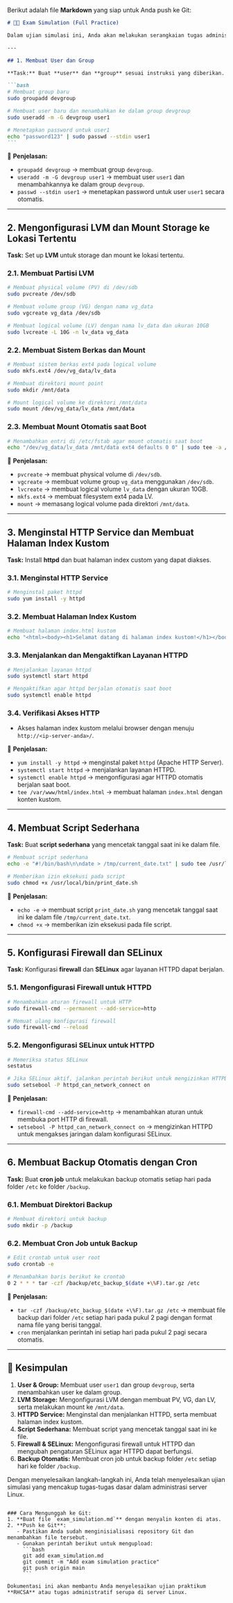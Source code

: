 Berikut adalah file **Markdown** yang siap untuk Anda push ke Git:

````md
# 🧑‍💻 Exam Simulation (Full Practice)

Dalam ujian simulasi ini, Anda akan melakukan serangkaian tugas administratif di server Linux. Tugas-tugas yang akan dilakukan meliputi pembuatan **user & group**, pengaturan **LVM storage**, pemasangan **HTTP service** (`httpd`), pembuatan **script sederhana**, pengaturan **firewall & SELinux**, serta pembuatan **backup otomatis dengan cron**.

---

## 1. Membuat User dan Group

**Task:** Buat **user** dan **group** sesuai instruksi yang diberikan.

```bash
# Membuat group baru
sudo groupadd devgroup

# Membuat user baru dan menambahkan ke dalam group devgroup
sudo useradd -m -G devgroup user1

# Menetapkan password untuk user1
echo "password123" | sudo passwd --stdin user1
```
````

📌 **Penjelasan:**

- `groupadd devgroup` → membuat group `devgroup`.
- `useradd -m -G devgroup user1` → membuat user `user1` dan menambahkannya ke dalam group `devgroup`.
- `passwd --stdin user1` → menetapkan password untuk user `user1` secara otomatis.

---

## 2. Mengonfigurasi LVM dan Mount Storage ke Lokasi Tertentu

**Task:** Set up **LVM** untuk storage dan mount ke lokasi tertentu.

### 2.1. Membuat Partisi LVM

```bash
# Membuat physical volume (PV) di /dev/sdb
sudo pvcreate /dev/sdb

# Membuat volume group (VG) dengan nama vg_data
sudo vgcreate vg_data /dev/sdb

# Membuat logical volume (LV) dengan nama lv_data dan ukuran 10GB
sudo lvcreate -L 10G -n lv_data vg_data
```

### 2.2. Membuat Sistem Berkas dan Mount

```bash
# Membuat sistem berkas ext4 pada logical volume
sudo mkfs.ext4 /dev/vg_data/lv_data

# Membuat direktori mount point
sudo mkdir /mnt/data

# Mount logical volume ke direktori /mnt/data
sudo mount /dev/vg_data/lv_data /mnt/data
```

### 2.3. Membuat Mount Otomatis saat Boot

```bash
# Menambahkan entri di /etc/fstab agar mount otomatis saat boot
echo "/dev/vg_data/lv_data /mnt/data ext4 defaults 0 0" | sudo tee -a /etc/fstab
```

📌 **Penjelasan:**

- `pvcreate` → membuat physical volume di `/dev/sdb`.
- `vgcreate` → membuat volume group `vg_data` menggunakan `/dev/sdb`.
- `lvcreate` → membuat logical volume `lv_data` dengan ukuran 10GB.
- `mkfs.ext4` → membuat filesystem ext4 pada LV.
- `mount` → memasang logical volume pada direktori `/mnt/data`.

---

## 3. Menginstal HTTP Service dan Membuat Halaman Index Kustom

**Task:** Install **httpd** dan buat halaman index custom yang dapat diakses.

### 3.1. Menginstal HTTP Service

```bash
# Menginstal paket httpd
sudo yum install -y httpd
```

### 3.2. Membuat Halaman Index Kustom

```bash
# Membuat halaman index.html kustom
echo "<html><body><h1>Selamat datang di halaman index kustom!</h1></body></html>" | sudo tee /var/www/html/index.html
```

### 3.3. Menjalankan dan Mengaktifkan Layanan HTTPD

```bash
# Menjalankan layanan httpd
sudo systemctl start httpd

# Mengaktifkan agar httpd berjalan otomatis saat boot
sudo systemctl enable httpd
```

### 3.4. Verifikasi Akses HTTP

- Akses halaman index kustom melalui browser dengan menuju `http://<ip-server-anda>/`.

📌 **Penjelasan:**

- `yum install -y httpd` → menginstal paket `httpd` (Apache HTTP Server).
- `systemctl start httpd` → menjalankan layanan HTTPD.
- `systemctl enable httpd` → mengonfigurasi agar HTTPD otomatis berjalan saat boot.
- `tee /var/www/html/index.html` → membuat halaman `index.html` dengan konten kustom.

---

## 4. Membuat Script Sederhana

**Task:** Buat **script sederhana** yang mencetak tanggal saat ini ke dalam file.

```bash
# Membuat script sederhana
echo -e "#!/bin/bash\n\ndate > /tmp/current_date.txt" | sudo tee /usr/local/bin/print_date.sh

# Memberikan izin eksekusi pada script
sudo chmod +x /usr/local/bin/print_date.sh
```

📌 **Penjelasan:**

- `echo -e` → membuat script `print_date.sh` yang mencetak tanggal saat ini ke dalam file `/tmp/current_date.txt`.
- `chmod +x` → memberikan izin eksekusi pada file script.

---

## 5. Konfigurasi Firewall dan SELinux

**Task:** Konfigurasi **firewall** dan **SELinux** agar layanan HTTPD dapat berjalan.

### 5.1. Mengonfigurasi Firewall untuk HTTPD

```bash
# Menambahkan aturan firewall untuk HTTP
sudo firewall-cmd --permanent --add-service=http

# Memuat ulang konfigurasi firewall
sudo firewall-cmd --reload
```

### 5.2. Mengonfigurasi SELinux untuk HTTPD

```bash
# Memeriksa status SELinux
sestatus

# Jika SELinux aktif, jalankan perintah berikut untuk mengizinkan HTTPD
sudo setsebool -P httpd_can_network_connect on
```

📌 **Penjelasan:**

- `firewall-cmd --add-service=http` → menambahkan aturan untuk membuka port HTTP di firewall.
- `setsebool -P httpd_can_network_connect on` → mengizinkan HTTPD untuk mengakses jaringan dalam konfigurasi SELinux.

---

## 6. Membuat Backup Otomatis dengan Cron

**Task:** Buat **cron job** untuk melakukan backup otomatis setiap hari pada folder `/etc` ke folder `/backup`.

### 6.1. Membuat Direktori Backup

```bash
# Membuat direktori untuk backup
sudo mkdir -p /backup
```

### 6.2. Membuat Cron Job untuk Backup

```bash
# Edit crontab untuk user root
sudo crontab -e

# Menambahkan baris berikut ke crontab
0 2 * * * tar -czf /backup/etc_backup_$(date +\%F).tar.gz /etc
```

📌 **Penjelasan:**

- `tar -czf /backup/etc_backup_$(date +\%F).tar.gz /etc` → membuat file backup dari folder `/etc` setiap hari pada pukul 2 pagi dengan format nama file yang berisi tanggal.
- `cron` menjalankan perintah ini setiap hari pada pukul 2 pagi secara otomatis.

---

## 📌 Kesimpulan

1. **User & Group:** Membuat user `user1` dan group `devgroup`, serta menambahkan user ke dalam group.
2. **LVM Storage:** Mengonfigurasi LVM dengan membuat PV, VG, dan LV, serta melakukan mount ke `/mnt/data`.
3. **HTTPD Service:** Menginstal dan menjalankan HTTPD, serta membuat halaman index kustom.
4. **Script Sederhana:** Membuat script yang mencetak tanggal saat ini ke file.
5. **Firewall & SELinux:** Mengonfigurasi firewall untuk HTTPD dan mengubah pengaturan SELinux agar HTTPD dapat berfungsi.
6. **Backup Otomatis:** Membuat cron job untuk backup folder `/etc` setiap hari ke folder `/backup`.

Dengan menyelesaikan langkah-langkah ini, Anda telah menyelesaikan ujian simulasi yang mencakup tugas-tugas dasar dalam administrasi server Linux.

````

### Cara Mengunggah ke Git:
1. **Buat file `exam_simulation.md`** dengan menyalin konten di atas.
2. **Push ke Git**:
   - Pastikan Anda sudah menginisialisasi repository Git dan menambahkan file tersebut.
   - Gunakan perintah berikut untuk mengupload:
     ```bash
     git add exam_simulation.md
     git commit -m "Add exam simulation practice"
     git push origin main
     ```

Dokumentasi ini akan membantu Anda menyelesaikan ujian praktikum **RHCSA** atau tugas administratif serupa di server Linux.
````
